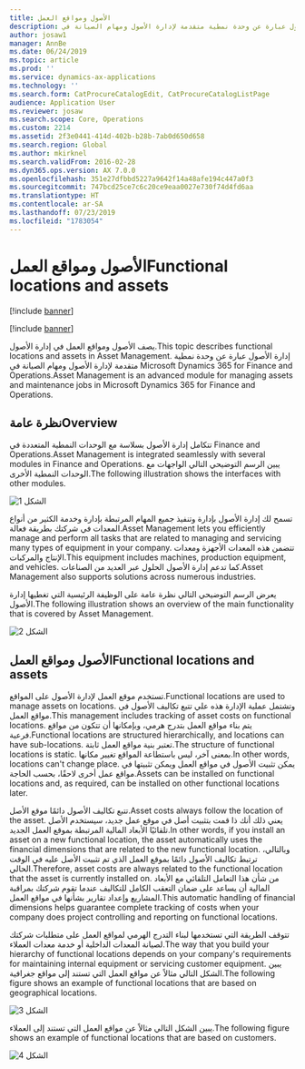```yaml
---
title: الأصول ومواقع العمل
description: يصف الأصول ومواقع العمل في إدارة الأصول. إدارة الأصول عبارة عن وحدة نمطية متقدمة لإدارة الأصول ومهام الصيانة في Microsoft Dynamics 365 for Finance and Operations.
author: josaw1
manager: AnnBe
ms.date: 06/24/2019
ms.topic: article
ms.prod: ''
ms.service: dynamics-ax-applications
ms.technology: ''
ms.search.form: CatProcureCatalogEdit, CatProcureCatalogListPage
audience: Application User
ms.reviewer: josaw
ms.search.scope: Core, Operations
ms.custom: 2214
ms.assetid: 2f3e0441-414d-402b-b28b-7ab0d650d658
ms.search.region: Global
ms.author: mkirknel
ms.search.validFrom: 2016-02-28
ms.dyn365.ops.version: AX 7.0.0
ms.openlocfilehash: 351e27dfbbd5227a9642f14a48afe194c447a0f3
ms.sourcegitcommit: 747bcd25ce7c6c20ce9eaa0027e730f74d4fd6aa
ms.translationtype: HT
ms.contentlocale: ar-SA
ms.lasthandoff: 07/23/2019
ms.locfileid: "1783054"
---
```

# <a name="functional-locations-and-assets"></a><span data-ttu-id="0c069-104">الأصول ومواقع العمل</span><span class="sxs-lookup"><span data-stu-id="0c069-104">Functional locations and assets</span></span>

[!include [banner](../../includes/banner.md)]

[!include [banner](../../includes/preview-banner.md)]

<span data-ttu-id="0c069-105">يصف الأصول ومواقع العمل في إدارة الأصول.</span><span class="sxs-lookup"><span data-stu-id="0c069-105">This topic describes functional locations and assets in Asset Management.</span></span> <span data-ttu-id="0c069-106">إدارة الأصول عبارة عن وحدة نمطية متقدمة لإدارة الأصول ومهام الصيانة في Microsoft Dynamics 365 for Finance and Operations.</span><span class="sxs-lookup"><span data-stu-id="0c069-106">Asset Management is an advanced module for managing assets and maintenance jobs in Microsoft Dynamics 365 for Finance and Operations.</span></span>

## <a name="overview"></a><span data-ttu-id="0c069-107">نظرة عامة</span><span class="sxs-lookup"><span data-stu-id="0c069-107">Overview</span></span>

<span data-ttu-id="0c069-108">تتكامل إدارة الأصول بسلاسة مع الوحدات النمطية المتعددة في Finance and Operations.</span><span class="sxs-lookup"><span data-stu-id="0c069-108">Asset Management is integrated seamlessly with several modules in Finance and Operations.</span></span> <span data-ttu-id="0c069-109">يبين الرسم التوضيحي التالي الواجهات مع الوحدات النمطية الأخرى.</span><span class="sxs-lookup"><span data-stu-id="0c069-109">The following illustration shows the interfaces with other modules.</span></span>

![الشكل 1](media/01-overview-image.png)

<span data-ttu-id="0c069-111">تسمح لك إدارة الأصول بإدارة وتنفيذ جميع المهام المرتبطة بإدارة وخدمة الكثير من أنواع المعدات في شركتك بطريقة فعالة.</span><span class="sxs-lookup"><span data-stu-id="0c069-111">Asset Management lets you efficiently manage and perform all tasks that are related to managing and servicing many types of equipment in your company.</span></span> <span data-ttu-id="0c069-112">تتضمن هذه المعدات الأجهزة ومعدات الإنتاج والمركبات.</span><span class="sxs-lookup"><span data-stu-id="0c069-112">This equipment includes machines, production equipment, and vehicles.</span></span> <span data-ttu-id="0c069-113">كما تدعم إدارة الأصول الحلول عبر العديد من الصناعات.</span><span class="sxs-lookup"><span data-stu-id="0c069-113">Asset Management also supports solutions across numerous industries.</span></span>

<span data-ttu-id="0c069-114">يعرض الرسم التوضيحي التالي نظرة عامة على الوظيفة الرئيسية التي تغطيها إدارة الأصول.</span><span class="sxs-lookup"><span data-stu-id="0c069-114">The following illustration shows an overview of the main functionality that is covered by Asset Management.</span></span>

![الشكل 2](media/02-overview-image.png)

## <a name="functional-locations-and-assets"></a><span data-ttu-id="0c069-116">الأصول ومواقع العمل</span><span class="sxs-lookup"><span data-stu-id="0c069-116">Functional locations and assets</span></span>

<span data-ttu-id="0c069-117">تستخدم موقع العمل لإدارة الأصول على المواقع.</span><span class="sxs-lookup"><span data-stu-id="0c069-117">Functional locations are used to manage assets on locations.</span></span> <span data-ttu-id="0c069-118">وتشتمل عملية الإدارة هذه علي تتبع تكاليف الأصول في مواقع العمل.</span><span class="sxs-lookup"><span data-stu-id="0c069-118">This management includes tracking of asset costs on functional locations.</span></span> <span data-ttu-id="0c069-119">يتم بناء مواقع العمل بتدرج هرمي، وبإمكانها أن تتكون من مواقع فرعية.</span><span class="sxs-lookup"><span data-stu-id="0c069-119">Functional locations are structured hierarchically, and locations can have sub-locations.</span></span> <span data-ttu-id="0c069-120">تعتبر بنية مواقع العمل ثابتة.</span><span class="sxs-lookup"><span data-stu-id="0c069-120">The structure of functional locations is static.</span></span> <span data-ttu-id="0c069-121">بمعنى آخر، ليس باستطاعة المواقع تغيير مكانها.</span><span class="sxs-lookup"><span data-stu-id="0c069-121">In other words, locations can't change place.</span></span> <span data-ttu-id="0c069-122">يمكن تثبيت الأصول في مواقع العمل ويمكن تثبيتها في مواقع عمل أخرى لاحقًا، بحسب الحاجة.</span><span class="sxs-lookup"><span data-stu-id="0c069-122">Assets can be installed on functional locations and, as required, can be installed on other functional locations later.</span></span>

<span data-ttu-id="0c069-123">تتبع تكاليف الأصول دائمًا موقع الأصل.</span><span class="sxs-lookup"><span data-stu-id="0c069-123">Asset costs always follow the location of the asset.</span></span> <span data-ttu-id="0c069-124">يعني ذلك أنك ذا قمت بتثبيت أصل في موقع عمل جديد، سيستخدم الأصل تلقائيًا الأبعاد المالية المرتبطة بموقع العمل الجديد.</span><span class="sxs-lookup"><span data-stu-id="0c069-124">In other words, if you install an asset on a new functional location, the asset automatically uses the financial dimensions that are related to the new functional location.</span></span> <span data-ttu-id="0c069-125">وبالتالي، ترتبط تكاليف الأصول دائمًا بموقع العمل الذي تم تثبيت الأصل عليه في الوقت الحالي.</span><span class="sxs-lookup"><span data-stu-id="0c069-125">Therefore, asset costs are always related to the functional location that the asset is  currently installed on.</span></span> <span data-ttu-id="0c069-126">من شأن هذا التعامل التلقائي مع الأبعاد المالية أن يساعد على ضمان التعقب الكامل للتكاليف عندما تقوم شركتك بمراقبة المشاريع وإعداد تقارير بشأنها في مواقع العمل.</span><span class="sxs-lookup"><span data-stu-id="0c069-126">This automatic handling of financial dimensions helps guarantee complete tracking of costs when your company does project controlling and reporting on functional locations.</span></span>

<span data-ttu-id="0c069-127">تتوقف الطريقة التي تستخدمها لبناء التدرج الهرمي لمواقع العمل على متطلبات شركتك لصيانة المعدات الداخلية أو خدمة معدات العملاء.</span><span class="sxs-lookup"><span data-stu-id="0c069-127">The way that you build your hierarchy of functional locations depends on your company's requirements for maintaining internal equipment or servicing customer equipment.</span></span> <span data-ttu-id="0c069-128">يبين الشكل التالي مثالاً عن مواقع العمل التي تستند إلى مواقع جغرافية.</span><span class="sxs-lookup"><span data-stu-id="0c069-128">The following figure shows an example of functional locations that are based on geographical locations.</span></span>

![الشكل 3](media/03-overview-image.png)

<span data-ttu-id="0c069-130">يبين الشكل التالي مثالاً عن مواقع العمل التي تستند إلى العملاء.</span><span class="sxs-lookup"><span data-stu-id="0c069-130">The following figure shows an example of functional locations that are based on customers.</span></span>

![الشكل 4](media/04-overview-image.png)
